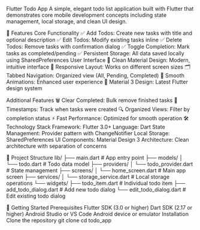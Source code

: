 Flutter Todo App
A simple, elegant todo list application built with Flutter that demonstrates core mobile development concepts including state management, local storage, and clean UI design.

📱 Features
Core Functionality
✅ Add Todos: Create new tasks with title and optional description
✅ Edit Todos: Modify existing tasks inline
✅ Delete Todos: Remove tasks with confirmation dialog
✅ Toggle Completion: Mark tasks as completed/pending
✅ Persistent Storage: All data saved locally using SharedPreferences
User Interface
🎨 Clean Material Design: Modern, intuitive interface
📱 Responsive Layout: Works on different screen sizes
🗂️ Tabbed Navigation: Organized view (All, Pending, Completed)
💫 Smooth Animations: Enhanced user experience
🌙 Material 3 Design: Latest Flutter design system


Additional Features
🗑️ Clear Completed: Bulk remove finished tasks
📅 Timestamps: Track when tasks were created
🔍 Organized Views: Filter by completion status
⚡ Fast Performance: Optimized for smooth operation
🛠️ Technology Stack
Framework: Flutter 3.0+
Language: Dart
State Management: Provider pattern with ChangeNotifier
Local Storage: SharedPreferences
UI Components: Material Design 3
Architecture: Clean architecture with separation of concerns


📁 Project Structure
lib/
├── main.dart                 # App entry point
├── models/
│   └── todo.dart            # Todo data model
├── providers/
│   └── todo_provider.dart   # State management
├── screens/
│   └── home_screen.dart     # Main app screen
├── services/
│   └── storage_service.dart # Local storage operations
└── widgets/
    ├── todo_item.dart       # Individual todo item
    ├── add_todo_dialog.dart # Add new todo dialog
    └── edit_todo_dialog.dart # Edit existing todo dialog


🚀 Getting Started
Prerequisites
Flutter SDK (3.0 or higher)
Dart SDK (2.17 or higher)
Android Studio or VS Code
Android device or emulator
Installation
Clone the repository
git clone <your-repository-url>
cd todo_app
